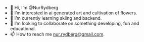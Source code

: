 - 👋 Hi, I’m @NurRydberg
- 👀 I’m interested in ai generated art and cultivation of flowers.
- 🌱 I’m currently learning skiing and backend.
- 💞️ I’m looking to collaborate on something developing, fun and educational.
- 📫 How to reach me nur.rydberg@gmail.com.

<!---
NurRydberg/NurRydberg is a ✨ special ✨ repository because its `README.md` (this file) appears on your GitHub profile.
You can click the Preview link to take a look at your changes.
--->
